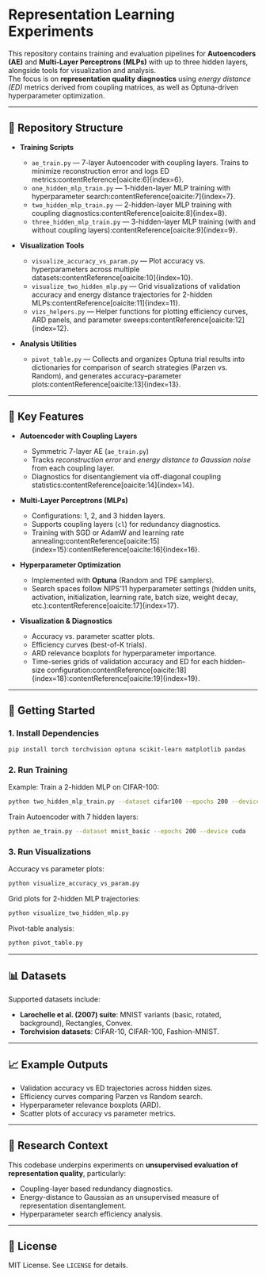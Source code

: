# Representation Learning Experiments

This repository contains training and evaluation pipelines for **Autoencoders (AE)** and **Multi-Layer Perceptrons (MLPs)** with up to three hidden layers, alongside tools for visualization and analysis.  
The focus is on **representation quality diagnostics** using *energy distance (ED)* metrics derived from coupling matrices, as well as Optuna-driven hyperparameter optimization.

---

## 📂 Repository Structure

- **Training Scripts**
  - `ae_train.py` — 7-layer Autoencoder with coupling layers. Trains to minimize reconstruction error and logs ED metrics:contentReference[oaicite:6]{index=6}.
  - `one_hidden_mlp_train.py` — 1-hidden-layer MLP training with hyperparameter search:contentReference[oaicite:7]{index=7}.
  - `two_hidden_mlp_train.py` — 2-hidden-layer MLP training with coupling diagnostics:contentReference[oaicite:8]{index=8}.
  - `three_hidden_mlp_train.py` — 3-hidden-layer MLP training (with and without coupling layers):contentReference[oaicite:9]{index=9}.

- **Visualization Tools**
  - `visualize_accuracy_vs_param.py` — Plot accuracy vs. hyperparameters across multiple datasets:contentReference[oaicite:10]{index=10}.
  - `visualize_two_hidden_mlp.py` — Grid visualizations of validation accuracy and energy distance trajectories for 2-hidden MLPs:contentReference[oaicite:11]{index=11}.
  - `vizs_helpers.py` — Helper functions for plotting efficiency curves, ARD panels, and parameter sweeps:contentReference[oaicite:12]{index=12}.

- **Analysis Utilities**
  - `pivot_table.py` — Collects and organizes Optuna trial results into dictionaries for comparison of search strategies (Parzen vs. Random), and generates accuracy–parameter plots:contentReference[oaicite:13]{index=13}.

---

## 🔑 Key Features

- **Autoencoder with Coupling Layers**  
  - Symmetric 7-layer AE (`ae_train.py`)  
  - Tracks *reconstruction error* and *energy distance to Gaussian noise* from each coupling layer.  
  - Diagnostics for disentanglement via off-diagonal coupling statistics:contentReference[oaicite:14]{index=14}.

- **Multi-Layer Perceptrons (MLPs)**  
  - Configurations: 1, 2, and 3 hidden layers.  
  - Supports coupling layers (`cl`) for redundancy diagnostics.  
  - Training with SGD or AdamW and learning rate annealing:contentReference[oaicite:15]{index=15}:contentReference[oaicite:16]{index=16}.

- **Hyperparameter Optimization**  
  - Implemented with **Optuna** (Random and TPE samplers).  
  - Search spaces follow NIPS’11 hyperparameter settings (hidden units, activation, initialization, learning rate, batch size, weight decay, etc.):contentReference[oaicite:17]{index=17}.

- **Visualization & Diagnostics**  
  - Accuracy vs. parameter scatter plots.  
  - Efficiency curves (best-of-K trials).  
  - ARD relevance boxplots for hyperparameter importance.  
  - Time-series grids of validation accuracy and ED for each hidden-size configuration:contentReference[oaicite:18]{index=18}:contentReference[oaicite:19]{index=19}.

---

## 🚀 Getting Started

### 1. Install Dependencies
```bash
pip install torch torchvision optuna scikit-learn matplotlib pandas
````

### 2. Run Training

Example: Train a 2-hidden MLP on CIFAR-100:

```bash
python two_hidden_mlp_train.py --dataset cifar100 --epochs 200 --device cuda
```

Train Autoencoder with 7 hidden layers:

```bash
python ae_train.py --dataset mnist_basic --epochs 200 --device cuda
```

### 3. Run Visualizations

Accuracy vs parameter plots:

```bash
python visualize_accuracy_vs_param.py
```

Grid plots for 2-hidden MLP trajectories:

```bash
python visualize_two_hidden_mlp.py
```

Pivot-table analysis:

```bash
python pivot_table.py
```

---

## 📊 Datasets

Supported datasets include:

* **Larochelle et al. (2007) suite**: MNIST variants (basic, rotated, background), Rectangles, Convex.
* **Torchvision datasets**: CIFAR-10, CIFAR-100, Fashion-MNIST.

---

## 📈 Example Outputs

* Validation accuracy vs ED trajectories across hidden sizes.
* Efficiency curves comparing Parzen vs Random search.
* Hyperparameter relevance boxplots (ARD).
* Scatter plots of accuracy vs parameter metrics.

---

## 🔬 Research Context

This codebase underpins experiments on **unsupervised evaluation of representation quality**, particularly:

* Coupling-layer based redundancy diagnostics.
* Energy-distance to Gaussian as an unsupervised measure of representation disentanglement.
* Hyperparameter search efficiency analysis.

---

## 📄 License

MIT License.
See `LICENSE` for details.